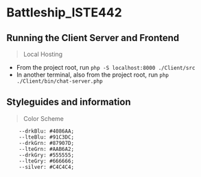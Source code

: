# Battleship_ISTE442

## Running the Client Server and Frontend
> Local Hosting
* From the project root, run `php -S localhost:8000 ./Client/src`
* In another terminal, also from the project root, run `php ./Client/bin/chat-server.php`

## Styleguides and information
> Color Scheme
```
    --drkBlu: #4086AA;
    --lteBlu: #91C3DC;
    --drkGrn: #87907D;
    --lteGrn: #AAB6A2;
    --drkGry: #555555;
    --lteGry: #666666;
    --silver: #C4C4C4;
```
